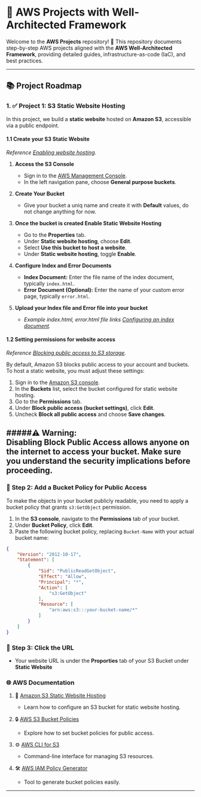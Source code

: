 # 🚀 AWS Projects with Well-Architected Framework

Welcome to the **AWS Projects** repository! 🎯 This repository documents step-by-step AWS projects aligned with the **AWS Well-Architected Framework**, providing detailed guides, infrastructure-as-code (IaC), and best practices.

---

## 📚 Project Roadmap

### 1. ✅ **Project 1: S3 Static Website Hosting**  

In this project, we build a **static website** hosted on **Amazon S3**, accessible via a public endpoint.

#### **1.1 Create your S3 Static Website**
*Reference [Enabling website hosting](https://docs.aws.amazon.com/AmazonS3/latest/userguide/EnableWebsiteHosting.html).*

1. **Access the S3 Console**
   - Sign in to the [AWS Management Console](https://console.aws.amazon.com/s3/).
   - In the left navigation pane, choose **General purpose buckets**.

2. **Create Your Bucket**
   - Give your bucket a uniq name and create it with **Default** values, do not change anything for now. 

3. **Once the bucket is created Enable Static Website Hosting**
   - Go to the **Properties** tab.
   - Under **Static website hosting**, choose **Edit**.
   - Select **Use this bucket to host a website**.
   - Under **Static website hosting**, toggle **Enable**.

4. **Configure Index and Error Documents**
   - **Index Document:** Enter the file name of the index document, typically `index.html`.  
   - **Error Document (Optional):** Enter the name of your custom error page, typically `error.html`.  

5. **Upload your Index file and Error file into your bucket**
   - *Example index.html, error.html file links [Configuring an index document](https://docs.aws.amazon.com/AmazonS3/latest/userguide/IndexDocumentSupport.htmll).*

#### **1.2 Setting permissions for website access**
*Reference [Blocking public access to S3 storage](https://docs.aws.amazon.com/AmazonS3/latest/userguide/access-control-block-public-access.html).*

By default, Amazon S3 blocks public access to your account and buckets. To host a static website, you must adjust these settings:

1. Sign in to the [Amazon S3 console](https://console.aws.amazon.com/s3/).
2. In the **Buckets** list, select the bucket configured for static website hosting.
3. Go to the **Permissions** tab.
4. Under **Block public access (bucket settings)**, click **Edit**.
5. Uncheck **Block all public access** and choose **Save changes**.

#####⚠️ **Warning:**  
Disabling Block Public Access allows anyone on the internet to access your bucket. Make sure you understand the security implications before proceeding. 
---

### 📜 **Step 2: Add a Bucket Policy for Public Access**

To make the objects in your bucket publicly readable, you need to apply a bucket policy that grants `s3:GetObject` permission.

1. In the **S3 console**, navigate to the **Permissions** tab of your bucket.
2. Under **Bucket Policy**, click **Edit**.
3. Paste the following bucket policy, replacing `Bucket-Name` with your actual bucket name:

```json
{
    "Version": "2012-10-17",
    "Statement": [
        {
            "Sid": "PublicReadGetObject",
            "Effect": "Allow",
            "Principal": "*",
            "Action": [
                "s3:GetObject"
            ],
            "Resource": [
                "arn:aws:s3:::your-bucket-name/*"
            ]
        }
    ]
}
```

### 📜 **Step 3: Click the URL**
   - Your website URL is under the **Proporties** tab of your S3 Bucket under **Static Website**
     

### 🌐 **AWS Documentation**
1. 📖 [Amazon S3 Static Website Hosting](https://docs.aws.amazon.com/AmazonS3/latest/userguide/WebsiteHosting.html)  
   - Learn how to configure an S3 bucket for static website hosting.
   
2. 🔒 [AWS S3 Bucket Policies](https://docs.aws.amazon.com/AmazonS3/latest/userguide/example-bucket-policies.html)  
   - Explore how to set bucket policies for public access.

3. ⚙️ [AWS CLI for S3](https://docs.aws.amazon.com/cli/latest/reference/s3/index.html)  
   - Command-line interface for managing S3 resources.

4. 🛠️ [AWS IAM Policy Generator](https://awspolicygen.s3.amazonaws.com/policygen.html)  
   - Tool to generate bucket policies easily.

---
